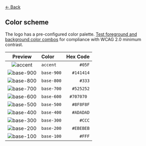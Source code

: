 [← Back](../README.md)

## Color scheme

The logo has a pre-configured color palette. [Test foreground and background color combos][contrast-grid-url] for compliance with WCAG 2.0 minimum contrast.

|   Preview   | Color      |   Hex Code |
| :---------: | :--------- | ---------: |
|  ![accent]  | `accent`   |     `#05F` |
| ![base-900] | `base-900` |  `#141414` |
| ![base-800] | `base-800` |     `#333` |
| ![base-700] | `base-700` |  `#525252` |
| ![base-600] | `base-600` | `#707070 ` |
| ![base-500] | `base-500` |  `#8F8F8F` |
| ![base-400] | `base-400` |  `#ADADAD` |
| ![base-300] | `base-300` |     `#CCC` |
| ![base-200] | `base-200` |  `#EBEBEB` |
| ![base-100] | `base-100` |     `#FFF` |

<!-- Color Preview -->

[accent]: https://via.placeholder.com/40/05F/05F.png
[base-900]: https://via.placeholder.com/40/141414/141414.png
[base-800]: https://via.placeholder.com/40/333/333.png
[base-700]: https://via.placeholder.com/40/525252/525252.png
[base-600]: https://via.placeholder.com/40/707070/707070.png
[base-500]: https://via.placeholder.com/40/8F8F8F/8F8F8F.png
[base-400]: https://via.placeholder.com/40/ADADAD/ADADAD.png
[base-300]: https://via.placeholder.com/40/CCC/CCC.png
[base-200]: https://via.placeholder.com/40/EBEBEB/EBEBEB.png
[base-100]: https://via.placeholder.com/40/FFF/FFF.png

<!-- Links -->

[contrast-grid-url]: https://contrast-grid.eightshapes.com/?version=1.1.0&background-colors=&foreground-colors=%23141414%2C%20base-900%0D%0A%23333333%2C%20base-800%0D%0A%23525252%2C%20base-700%0D%0A%23707070%2C%20base-600%0D%0A%238F8F8F%2C%20base-500%0D%0A%23ADADAD%2C%20base-400%0D%0A%23CCCCCC%2C%20base-300%0D%0A%23EBEBEB%2C%20base-200%0D%0A%23FFFFFF%2C%20base-100%2C%0D%0A%230055FF%2C%20accent-900%0D%0A&es-color-form__tile-size=compact&es-color-form__show-contrast=aaa&es-color-form__show-contrast=aa&es-color-form__show-contrast=aa18&es-color-form__show-contrast=dnp
